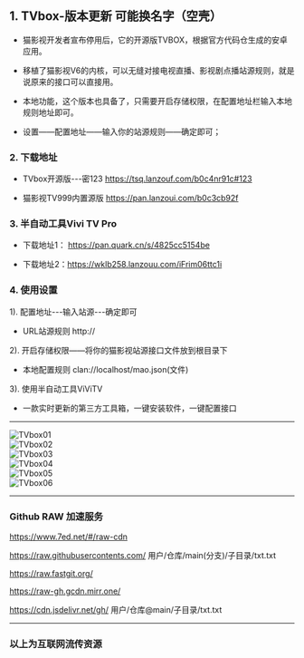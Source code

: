 ## 1. TVbox-版本更新 可能换名字（空壳）

- 猫影视开发者宣布停用后，它的开源版TVBOX，根据官方代码仓生成的安卓应用。

- 移植了猫影视V6的内核，可以无缝对接电视直播、影视剧点播站源规则，就是说原来的接口可以直接用。

- 本地功能，这个版本也具备了，只需要开启存储权限，在配置地址栏输入本地规则地址即可。

- 设置——配置地址——输入你的站源规则——确定即可；

### 2. 下载地址

 - TVbox开源版---密123  https://tsq.lanzouf.com/b0c4nr91c#123  

 - 猫影视TV999内置源版  https://pan.lanzoui.com/b0c3cb92f  

### 3. 半自动工具Vivi TV Pro  

- 下载地址1： https://pan.quark.cn/s/4825cc5154be  

- 下载地址2：https://wklb258.lanzouu.com/iFrim06ttc1i  

### 4. 使用设置  

1). 配置地址---输入站源---确定即可  
- URL站源规则 http://  

2). 开启存储权限——将你的猫影视站源接口文件放到根目录下  
- 本地配置规则 clan://localhost/mao.json(文件)  

3). 使用半自动工具ViViTV  
- 一款实时更新的第三方工具箱，一键安装软件，一键配置接口   

--------
![TVbox01](https://raw.githubusercontents.com/liu673cn/mao/main/sub/TVbox/TVbox01.jpg) <br />
![TVbox02](https://raw.githubusercontents.com/liu673cn/mao/main/sub/TVbox/TVbox02.jpg) <br />
![TVbox03](https://raw.githubusercontents.com/liu673cn/mao/main/sub/TVbox/TVbox03.jpg) <br />
![TVbox04](https://raw.githubusercontents.com/liu673cn/mao/main/sub/TVbox/TVbox04.jpg) <br />
![TVbox05](https://raw.githubusercontents.com/liu673cn/mao/main/sub/TVbox/TVbox05.jpg) <br />
![TVbox06](https://raw.githubusercontents.com/liu673cn/mao/main/sub/TVbox/TVbox06.jpg) <br />

--------

### Github RAW 加速服务
https://www.7ed.net/#/raw-cdn

https://raw.githubusercontents.com/   用户/仓库/main(分支)/子目录/txt.txt

https://raw.fastgit.org/

https://raw-gh.gcdn.mirr.one/

https://cdn.jsdelivr.net/gh/ 用户/仓库@main/子目录/txt.txt

--------
### 以上为互联网流传资源

